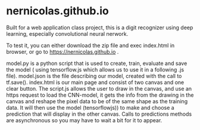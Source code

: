 # nernicolas.github.io

Built for a web application class project, this is a digit recognizer using deep learning, especially convolutional neural nerwork.

To test it, you can either download the zip file and exec index.html in browser, or go to https://nernicolas.github.io .

model.py is a python script that is used to create, train, evaluate and save the model ( using tensorflow.js which allows us to use it in a following .js file). 
model.json is the file describing our model, created with the call to tf.save().
index.html is our main page and consist of two canvas and one clear button.
The script.js allows the user to draw in the canvas, and use an https request to load the CNN-model, it gets the info from the drawing in the canvas and reshape the pixel data to be of the same shape as the training data. It will then use the model (tensorflowjs)) to make and choose a prediction that will display in the other canvas. Calls to predictions methods are asynchronous so you may have to wait a bit for it to appear.
